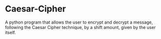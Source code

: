 # Caesar-Cipher
A python program that allows the user to encrypt and decrypt a message, following the Caesar Cipher technique, by a shift amount, given by the user itself.
